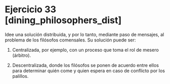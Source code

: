 # Ejercicio 33 [dining_philosophers_dist]

Idee una solución distribuida, y por lo tanto, mediante paso de mensajes, al problema de los filósofos comensales. Su solución puede ser:

1. Centralizada, por ejemplo, con un proceso que toma el rol de mesero (árbitro).

2. Descentralizada, donde los filósofos se ponen de acuerdo entre ellos para determinar quién come y quien espera en caso de conflicto por los palillos.

